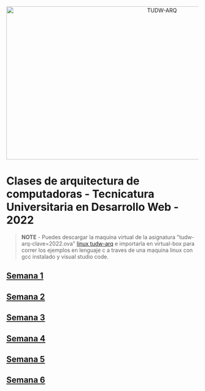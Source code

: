 <div align="center">
	<a href="https://github.com/ruiz-jose/tudw-arq/header.svg">
		<img src="header.svg" width="800" height="400" alt="TUDW-ARQ">
	</a>	
</div>

# Clases de arquitectura de computadoras - Tecnicatura Universitaria en Desarrollo Web - 2022

> **NOTE** - Puedes descargar la maquina virtual de la asignatura "tudw-arq-clave=2022.ova" [linux tudw-arq](https://drive.google.com/file/d/1BaPOo7rljAaHxAZYd7Eibd7w6VuXDTI2/view?usp=sharing) e importarla en virtual-box para correr los ejemplos en lenguaje c a traves de una maquina linux con gcc instalado y visual studio code.



##  **[Semana 1](/semana1/README.md)**
##  **[Semana 2](/semana2/README.md)**
##  **[Semana 3](/semana3/README.md)**
##  **[Semana 4](/semana4/README.md)**
##  **[Semana 5](/semana5/README.md)**
##  **[Semana 6](/semana6/README.md)**

